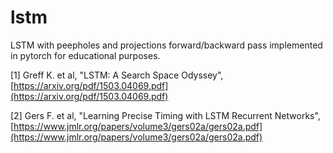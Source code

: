 # lstm

LSTM with peepholes and projections forward/backward pass implemented in pytorch for educational purposes.

[1] Greff K. et al, "LSTM: A Search Space Odyssey", [https://arxiv.org/pdf/1503.04069.pdf](https://arxiv.org/pdf/1503.04069.pdf)

[2] Gers F. et al, "Learning Precise Timing with LSTM Recurrent Networks", [https://www.jmlr.org/papers/volume3/gers02a/gers02a.pdf](https://www.jmlr.org/papers/volume3/gers02a/gers02a.pdf)
